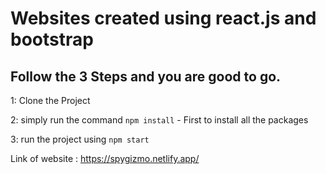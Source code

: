 # Websites created using react.js and bootstrap

## Follow the 3 Steps and you are good to go. 

1: Clone the Project 

2: simply run the command    `npm install`  - First to install all the packages
   
3: run the project using   `npm start`

Link of website : https://spygizmo.netlify.app/
